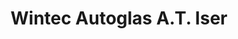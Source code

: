 ---
title: "Wintec Autoglas A.T. Iser"
url: /bremerhaven/wintec-autoglas-a-t-iser/
shop: Autowerkstatt
---